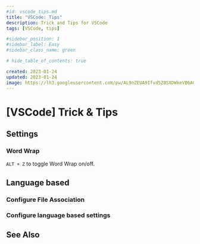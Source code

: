 ```yaml
---
#id: vscode_tips.md
title: "VSCode: Tips"
description: Trick and Tips for VSCode
tags: [VSCode, tips]

#sidebar_position: 1
#sidebar_label: Easy
#sidebar_class_name: green

# hide_table_of_contents: true

created: 2023-01-24
updated: 2023-01-24
image: https://lh3.googleusercontent.com/pw/AL9nZEUA9Ifvd5Z8SXDWkeVB6AC4MPGwnXaL6kBXNPoXwOQQ2jOcZ1Jw_0p8TKK8C3ZX0e67_FOY15eDrm7aaXSQJcKtoUzC80SAQEHsaBy6qS2AqNNs5VUFNXBKm439y_1wkvmDl-PnL8ReojnIumNlEvOXBg=w800-no?authuser=0
---
```


[VSCode] Trick & Tips
=====================

Settings
--------

### Word Wrap ###

`ALT + Z` to toggle Word Wrap on/off.


Language based
--------------

### Configure File Association ###

### Configure language based settings ###



See Also
--------

